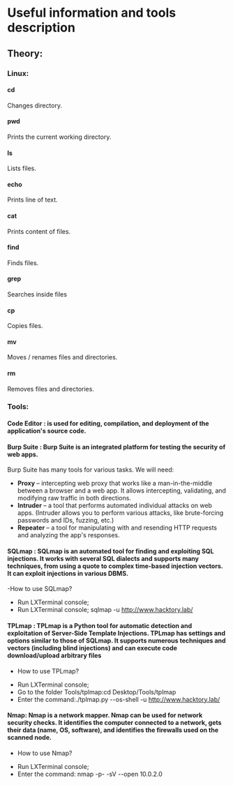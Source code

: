 # Useful information and tools description
## Theory:
### Linux:
#### **cd**
 Changes directory.
#### **pwd**
Prints the current working directory.
#### **ls**
Lists files.
#### **echo**
Prints line of text.
#### **cat**
Prints content of files.
#### **find**
Finds files.
#### **grep**
Searches inside files
#### **cp**
Copies files.
#### **mv**
Moves / renames files and directories.
#### **rm**
Removes files and directories.

### Tools:
#### Code Editor : is used for editing, compilation, and deployment of the application's source code.

#### Burp Suite : Burp Suite is an integrated platform for testing the security of web apps.
Burp Suite has many tools for various tasks. We will need:
- **Proxy** – intercepting web proxy that works like a man-in-the-middle between a browser and a web app. It allows intercepting, validating, and modifying raw traffic in both directions.
- **Intruder** – a tool that performs automated individual attacks on web apps.
  (Intruder allows you to perform various attacks, like brute-forcing passwords and IDs, fuzzing, etc.)
- **Repeater** – a tool for manipulating with and resending HTTP requests and analyzing the app's responses.

#### SQLmap : SQLmap is an automated tool for finding and exploiting SQL injections. It works with several SQL dialects and supports many techniques, from using a quote to complex time-based injection vectors. It can exploit injections in various DBMS.
-How to use SQLmap?
+ Run LXTerminal console;
+ Run LXTerminal console; sqlmap -u http://www.hacktory.lab/
  
#### TPLmap : TPLmap is a Python tool for automatic detection and exploitation of Server-Side Template Injections. TPLmap has settings and options similar to those of SQLmap. It supports numerous techniques and vectors (including blind injections) and can execute code download/upload arbitrary files
- How to use TPLmap?
+ Run LXTerminal console;
+ Go to the folder Tools/tplmap:cd Desktop/Tools/tplmap
+ Enter the command:./tplmap.py --os-shell -u http://www.hacktory.lab/

#### Nmap: Nmap is a network mapper. Nmap can be used for network security checks. It identifies the computer connected to a network, gets their data (name, OS, software), and identifies the firewalls used on the scanned node.
- How to use Nmap?
+ Run LXTerminal console;
+ Enter the command: nmap -p- -sV --open 10.0.2.0









